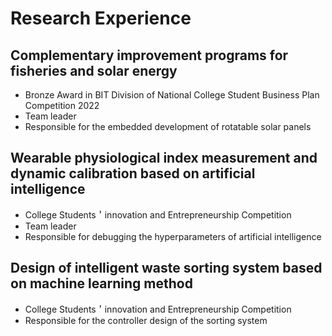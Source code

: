 # Research Experience
## Complementary improvement programs for fisheries and solar energy
- Bronze Award in BIT Division of National College Student Business Plan Competition 2022
- Team leader
- Responsible for the embedded development of rotatable solar panels
## Wearable physiological index measurement and dynamic calibration based on artificial intelligence 
- College Students＇innovation and Entrepreneurship Competition
- Team leader
- Responsible for debugging the hyperparameters of artificial intelligence
## Design of intelligent waste sorting system based on machine learning method
- College Students＇innovation and Entrepreneurship Competition
- Responsible for the controller design of the sorting system
  <!-- <li><a href="http://www.cmathc.cn/"><autocolor>Bronze Award in BIT Division of National College Student Business Plan Competition 2022</autocolor></a><a href="/assets/supporting_files/Tiaozhanbei.pdf" class="btn btn-sm z-depth-0" role="button" target="_blank" style="font-size:13px;">&emsp;View supporting files</a>  </li> -->